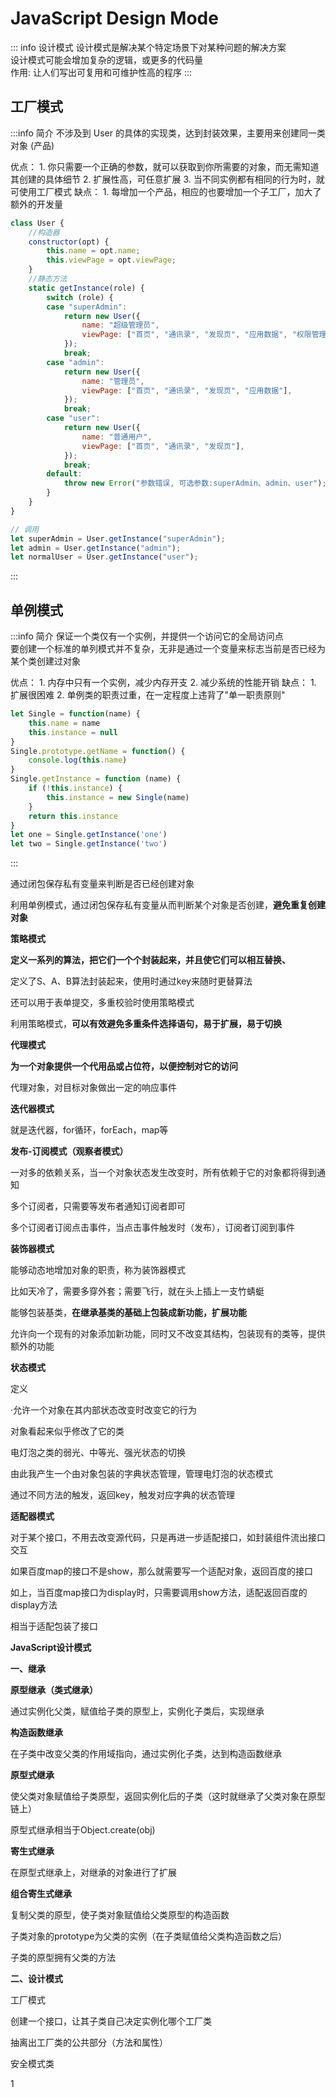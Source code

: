 # JavaScript Design Mode

::: info 设计模式
设计模式是解决某个特定场景下对某种问题的解决方案  
设计模式可能会增加复杂的逻辑，或更多的代码量  
作用: 让人们写出可复用和可维护性高的程序
:::
## 工厂模式
:::info 简介
不涉及到 User 的具体的实现类，达到封装效果，主要用来创建同一类对象 (产品)  

优点：
    1. 你只需要一个正确的参数，就可以获取到你所需要的对象，而无需知道其创建的具体细节
    2. 扩展性高，可任意扩展
    3. 当不同实例都有相同的行为时，就可使用工厂模式
缺点：
    1. 每增加一个产品，相应的也要增加一个子工厂，加大了额外的开发量

```js
class User {
    //构造器
    constructor(opt) {
        this.name = opt.name;
        this.viewPage = opt.viewPage;
    }
    //静态方法
    static getInstance(role) {
        switch (role) {
        case "superAdmin":
            return new User({
                name: "超级管理员",
                viewPage: ["首页", "通讯录", "发现页", "应用数据", "权限管理"],
            });
            break;
        case "admin":
            return new User({
                name: "管理员",
                viewPage: ["首页", "通讯录", "发现页", "应用数据"],
            });
            break;
        case "user":
            return new User({
                name: "普通用户",
                viewPage: ["首页", "通讯录", "发现页"],
            });
            break;
        default:
            throw new Error("参数错误, 可选参数:superAdmin、admin、user");
        }
    }
}

// 调用
let superAdmin = User.getInstance("superAdmin");
let admin = User.getInstance("admin");
let normalUser = User.getInstance("user");
```
:::

## 单例模式
:::info 简介
保证一个类仅有一个实例，并提供一个访问它的全局访问点  
要创建一个标准的单列模式并不复杂，无非是通过一个变量来标志当前是否已经为某个类创建过对象

优点：
    1. 内存中只有一个实例，减少内存开支
    2. 减少系统的性能开销
缺点：
    1. 扩展很困难
    2. 单例类的职责过重，在一定程度上违背了"单一职责原则"

```js
let Single = function(name) {
    this.name = name
    this.instance = null
}
Single.prototype.getName = function() {
    console.log(this.name)
}
Single.getInstance = function (name) {
    if (!this.instance) {
        this.instance = new Single(name)
    }
    return this.instance
}
let one = Single.getInstance('one')
let two = Single.getInstance('two')
```
:::



通过闭包保存私有变量来判断是否已经创建对象


利用单例模式，通过闭包保存私有变量从而判断某个对象是否创建，**避免重复创建对象**

**策略模式**

**定义一系列的算法，把它们一个个封装起来，并且使它们可以相互替换、**


定义了S、A、B算法封装起来，使用时通过key来随时更替算法

还可以用于表单提交，多重校验时使用策略模式

利用策略模式，**可以有效避免多重条件选择语句，易于扩展，易于切换**

**代理模式**

**为一个对象提供一个代用品或占位符，以便控制对它的访问**


代理对象，对目标对象做出一定的响应事件

**迭代器模式**

就是迭代器，for循环，forEach，map等

**发布-订阅模式（观察者模式）**

一对多的依赖关系，当一个对象状态发生改变时，所有依赖于它的对象都将得到通知

多个订阅者，只需要等发布者通知订阅者即可


多个订阅者订阅点击事件，当点击事件触发时（发布），订阅者订阅到事件

**装饰器模式**

能够动态地增加对象的职责，称为装饰器模式

比如天冷了，需要多穿外套；需要飞行，就在头上插上一支竹蜻蜓

能够包装基类，**在继承基类的基础上包装成新功能，扩展功能**

允许向一个现有的对象添加新功能，同时又不改变其结构，包装现有的类等，提供额外的功能


**状态模式**

定义

·允许一个对象在其内部状态改变时改变它的行为

对象看起来似乎修改了它的类

电灯泡之类的弱光、中等光、强光状态的切换

由此我产生一个由对象包装的字典状态管理，管理电灯泡的状态模式

通过不同方法的触发，返回key，触发对应字典的状态管理

**适配器模式**

对于某个接口，不用去改变源代码，只是再进一步适配接口，如封装组件流出接口交互


如果百度map的接口不是show，那么就需要写一个适配对象，返回百度的接口


如上，当百度map接口为display时，只需要调用show方法，适配返回百度的display方法

相当于适配包装了接口

**JavaScript设计模式**

**一、继承**

**原型继承（类式继承）**

通过实例化父类，赋值给子类的原型上，实例化子类后，实现继承


**构造函数继承**

在子类中改变父类的作用域指向，通过实例化子类，达到构造函数继承


**原型式继承**

使父类对象赋值给子类原型，返回实例化后的子类（这时就继承了父类对象在原型链上）

原型式继承相当于Object.create(obj)


**寄生式继承**

在原型式继承上，对继承的对象进行了扩展


**组合寄生式继承**

复制父类的原型，使子类对象赋值给父类原型的构造函数

子类对象的prototype为父类的实例（在子类赋值给父类构造函数之后）

子类的原型拥有父类的方法


**二、设计模式**

工厂模式

创建一个接口，让其子类自己决定实例化哪个工厂类

抽离出工厂类的公共部分（方法和属性）


安全模式类


1

